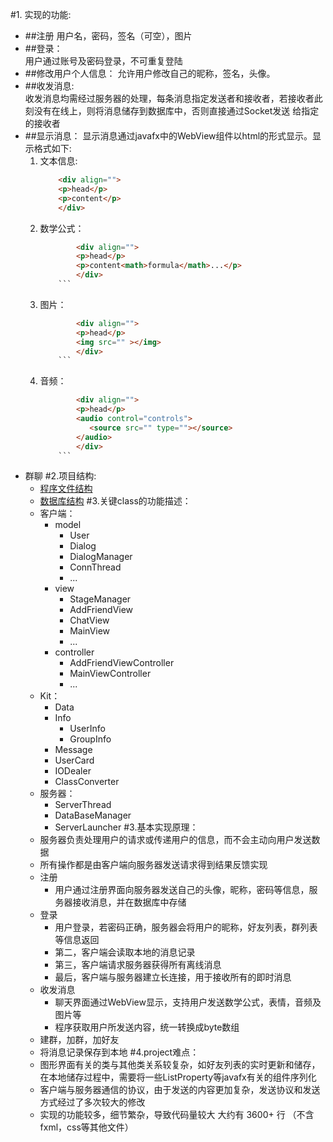 #1. 实现的功能:       
- ##注册
     用户名，密码，签名（可空），图片  
- ##登录：  
    用户通过账号及密码登录，不可重复登陆
- ##修改用户个人信息：
    允许用户修改自己的昵称，签名，头像。
- ##收发消息:   
    收发消息均需经过服务器的处理，每条消息指定发送者和接收者，若接收者此刻没有在线上，则将消息储存到数据库中，否则直接通过Socket发送
    给指定的接收者
- ##显示消息：
    显示消息通过javafx中的WebView组件以html的形式显示。显示格式如下:
    1. 文本信息:
        ```html
            <div align="">
            <p>head</p>
            <p>content</p>
            </div>
        ```
    2.  数学公式：
        ```html
                <div align="">
                <p>head</p>
                <p>content<math>formula</math>...</p>
                </div>
            ```
    3. 图片：
        ```html
                <div align="">
                <p>head</p>
                <img src="" ></img>
                </div>
            ```
    4. 音频：
        ```html
                <div align="">
                <p>head</p>
                <audio control="controls">
                   <source src="" type=""></source> 
                </audio>
                </div>
            ```
- 群聊
#2.项目结构:
   - [程序文件结构](file:///D:/IdeaProjects/chatroom/src/list.txt)
   - [数据库结构]()
#3.关键class的功能描述：
   - 客户端：
        - model 
            - User
            - Dialog
            - DialogManager
            - ConnThread
            - ...
        - view
            - StageManager
            - AddFriendView
            - ChatView
            - MainView
            - ...
        - controller
            - AddFriendViewController
            - MainViewController
            - ...
   - Kit：
        - Data
        - Info
            - UserInfo
            - GroupInfo
        - Message
        - UserCard
        - IODealer
        - ClassConverter
   - 服务器：
        - ServerThread
        - DataBaseManager
        - ServerLauncher
#3.基本实现原理：
   - 服务器负责处理用户的请求或传递用户的信息，而不会主动向用户发送数据
   - 所有操作都是由客户端向服务器发送请求得到结果反馈实现
   - 注册
        - 用户通过注册界面向服务器发送自己的头像，昵称，密码等信息，服务器接收消息，并在数据库中存储
   - 登录
        - 用户登录，若密码正确，服务器会将用户的昵称，好友列表，群列表等信息返回
        - 第二，客户端会读取本地的消息记录
        - 第三，客户端请求服务器获得所有离线消息
        - 最后，客户端与服务器建立长连接，用于接收所有的即时消息
   - 收发消息
        - 聊天界面通过WebView显示，支持用户发送数学公式，表情，音频及图片等
        - 程序获取用户所发送内容，统一转换成byte数组
   - 建群，加群，加好友
   - 将消息记录保存到本地
#4.project难点：
   - 图形界面有关的类与其他类关系较复杂，如好友列表的实时更新和储存，在本地储存过程中，需要将一些ListProperty等javafx有关的组件序列化
   - 客户端与服务器通信的协议，由于发送的内容更加复杂，发送协议和发送方式经过了多次较大的修改
   - 实现的功能较多，细节繁杂，导致代码量较大 大约有 3600+ 行 （不含fxml，css等其他文件）
   
